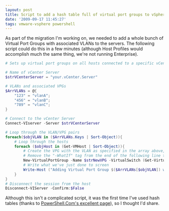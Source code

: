 ```yaml
---
layout: post
title: Script to add a hash table full of virtual port groups to vSphere hosts
date: '2009-09-17 11:45:27'
tags: vmware-vsphere powershell
---
```



As part of the migration I'm working on, we needed to add a whole bunch of Virtual Port Groups with associated VLANs to the servers. The following script could do this in a few minutes (although Host Profiles would accomplish much the same thing, we're not running Enterprise).

<!--more-->

```powershell
# Sets up virtual port groups on all hosts connected to a specific vCenter Server

# Name of vCenter Server
$strVCenterServer = "your.vCenter.Server"

# VLANs and associated VPGs
$ArrVLANs = @{
	"123" = "vlanA";
	"456" = "vlanB";
	"789" = "vlanC";
}

# Connect to the vCenter Server
Connect-VIserver -Server $strVCenterServer

# Loop through the VLAN/VPG pairs
foreach($objVLAN in ($ArrVLANs.Keys | Sort-Object)){
	# Loop through the hosts
	foreach ($objHost in (Get-VMHost | Sort-Object)){
		# Create the VPG with the VLAN as specified in the array above, on the switch called "VMSwitch" on the current host
		# Remove the "-WhatIf" tag from the end of the following line to "arm" the script
		New-VirtualPortGroup -Name $strNewVPG -VirtualSwitch (Get-Virtualswitch -VMHost $objHost | Where-Object { $_.Name -match "VMswitch" }) -VLanId $strNewVlanTag
		# Write what we've just done to screen
		Write-Host ("Adding Virtual Port Group $($ArrVLANs[$objVLAN]) with VLAN Tag $objVLAN to $objHost")
	}
}
# Disconnect the session from the host
Disconnect-VIServer -Confirm:$False
```

Although this isn't a complicated script, it was the first time I've used hash tables (thanks to [PowerShell.Com's excellent page](http://powershell.com/cs/blogs/ebook/archive/2008/10/22/chapter-4-arrays-and-hashtables.aspx)), so I thought I'd share.


